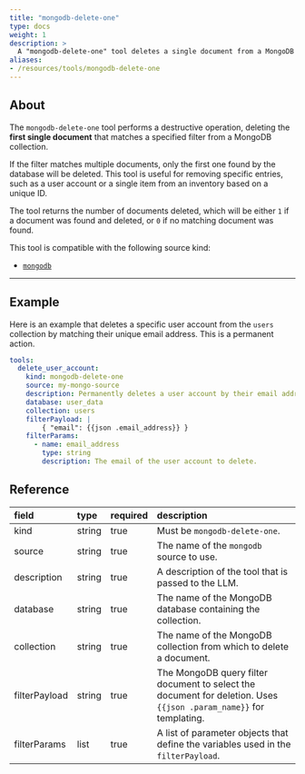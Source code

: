 ```yaml
---
title: "mongodb-delete-one"
type: docs
weight: 1
description: > 
  A "mongodb-delete-one" tool deletes a single document from a MongoDB collection.
aliases:
- /resources/tools/mongodb-delete-one
---
```


## About

The `mongodb-delete-one` tool performs a destructive operation, deleting the **first single document** that matches a specified filter from a MongoDB collection.

If the filter matches multiple documents, only the first one found by the database will be deleted. This tool is useful for removing specific entries, such as a user account or a single item from an inventory based on a unique ID.

The tool returns the number of documents deleted, which will be either `1` if a document was found and deleted, or `0` if no matching document was found.

This tool is compatible with the following source kind:

* [`mongodb`](../../sources/mongodb.md)

---

## Example

Here is an example that deletes a specific user account from the `users` collection by matching their unique email address. This is a permanent action.

```yaml
tools:
  delete_user_account:
    kind: mongodb-delete-one
    source: my-mongo-source
    description: Permanently deletes a user account by their email address.
    database: user_data
    collection: users
    filterPayload: |
        { "email": {{json .email_address}} }
    filterParams:
      - name: email_address
        type: string
        description: The email of the user account to delete.
```

## Reference

| **field**     | **type** | **required** | **description**                                                                                                    |
|:--------------|:---------|:-------------|:-------------------------------------------------------------------------------------------------------------------|
| kind          | string   | true         | Must be `mongodb-delete-one`.                                                                                      |
| source        | string   | true         | The name of the `mongodb` source to use.                                                                           |
| description   | string   | true         | A description of the tool that is passed to the LLM.                                                               |
| database      | string   | true         | The name of the MongoDB database containing the collection.                                                        |
| collection    | string   | true         | The name of the MongoDB collection from which to delete a document.                                                |
| filterPayload | string   | true         | The MongoDB query filter document to select the document for deletion. Uses `{{json .param_name}}` for templating. |
| filterParams  | list     | true         | A list of parameter objects that define the variables used in the `filterPayload`.                                 |
